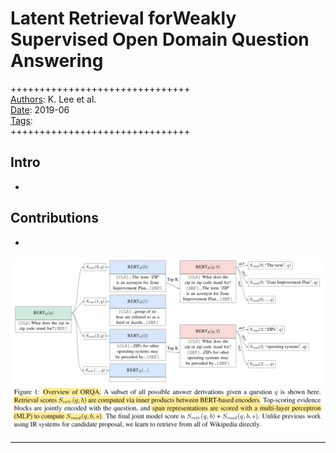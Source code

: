 # Latent Retrieval forWeakly Supervised Open Domain Question Answering

+++++++++++++++++++++++++++++++  
<ins>Authors</ins>: K. Lee et al.  
<ins>Date</ins>: 2019-06  
<ins>Tags</ins>:   
+++++++++++++++++++++++++++++++  


## Intro

- 


## Contributions

- 

![Model illustration](images/ORQA.png)

***
